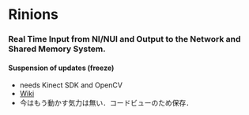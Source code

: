 # Rinions

### Real Time Input from NI/NUI and Output to the Network and Shared Memory System.
#### Suspension of updates (freeze)
- needs Kinect SDK and OpenCV
- [Wiki](https://polaris.star-dust.jp/pukiwiki/?Rinions)
- 今はもう動かす気力は無い．コードビューのため保存．
